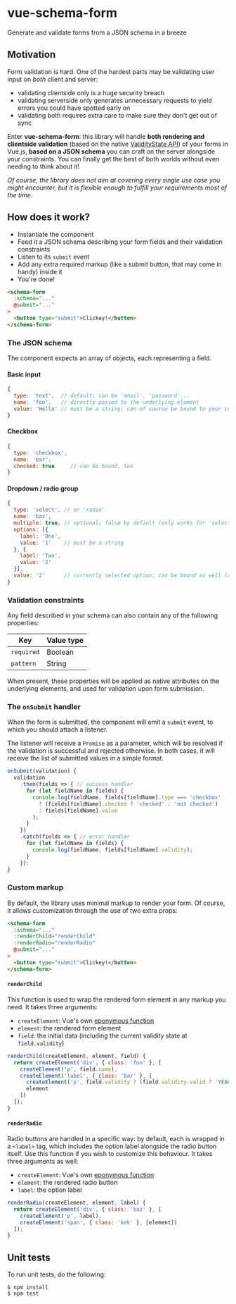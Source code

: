 # vue-schema-form

Generate and validate forms from a JSON schema in a breeze

## Motivation

Form validation is hard. One of the hardest parts may be validating user input on *both* client and server:

- validating clientside only is a huge security breach
- validating serverside only generates unnecessary requests to yield errors you could have spotted early on
- validating both requires extra care to make sure they don't get out of sync

Enter **vue-schema-form**: this library will handle **both rendering and clientside validation** (based on the native [ValidityState API](https://developer.mozilla.org/en-US/docs/Web/API/ValidityState)) of your forms in Vue.js, **based on a JSON schema** you can craft on the server alongside your constraints. You can finally get the best of both worlds without even needing to think about it!

*Of course, the library does not aim at covering every single use case you might encounter, but it is flexible enough to fulfill your requirements most of the time.*

## How does it work?

- Instantiate the component
- Feed it a JSON schema describing your form fields and their validation constraints
- Listen to its `submit` event
- Add any extra required markup (like a submit button, that may come in handy) inside it
- You're done!

```html
<schema-form
  :schema="..."
  @submit="..."
>
  <button type="submit">Clickey!</button>
</schema-form>
```

### The JSON schema

The component expects an array of objects, each representing a field.

#### Basic input

```js
{
  type: 'text',  // default; can be 'email', 'password'...
  name: 'foo',   // directly passed to the underlying element
  value: 'Hello' // must be a string; can of course be bound to your component's data
}
```

#### Checkbox

```js
{
  type: 'checkbox',
  name: 'bar',
  checked: true     // can be bound, too
}
```

#### Dropdown / radio group

```js
{
  type: 'select', // or 'radio'
  name: 'baz',
  multiple: true, // optional; false by default (only works for 'select')
  options: [{
    label: 'One',
    value: '1'    // must be a string
  }, {
    label: 'Two',
    value: '2'
  }],
  value: '2'      // currently selected option; can be bound as well (and must be a string, too)
}
```

### Validation constraints

Any field described in your schema can also contain any of the following properties:

| Key        | Value type |
| ---------- | ---------- |
| `required` | Boolean    |
| `pattern`  | String     |

When present, these properties will be applied as native attributes on the underlying elements, and used for validation upon form submission.

### The `onSubmit` handler

When the form is submitted, the component will emit a `submit` event, to which you should attach a listener.

The listener will receive a `Promise` as a parameter, which will be resolved if the validation is successful and rejected otherwise. In both cases, it will receive the list of submitted values in a simple format.

```js
onSubmit(validation) {
  validation
    .then(fields => { // success handler
      for (let fieldName in fields) {
        console.log(fieldName, fields[fieldName].type === 'checkbox'
          ? (fields[fieldName].checked ? 'checked' : 'not checked')
          : fields[fieldName].value
        );
      }
    })
    .catch(fields => { // error handler
      for (let fieldName in fields) {
        console.log(fieldName, fields[fieldName].validity);
      }
    });
}
```

### Custom markup

By default, the library uses minimal markup to render your form. Of course, it allows customization through the use of two extra props:

```html
<schema-form
  :schema="..."
  :renderChild="renderChild"
  :renderRadio="renderRadio"
  @submit="..."
>
  <button type="submit">Clickey!</button>
</schema-form>
```

#### `renderChild`

This function is used to wrap the rendered form element in any markup you need. It takes three arguments:

- `createElement`: Vue's own [eponymous function](https://vuejs.org/v2/guide/render-function.html#createElement-Arguments)
- `element`: the rendered form element
- `field`: the initial data (including the current validity state at `field.validity`)

```js
renderChild(createElement, element, field) {
  return createElement('div', { class: 'foo' }, [
    createElement('p', field.name),
    createElement('label', { class: 'bar' }, [
      createElement('p', field.validity ? (field.validity.valid ? 'YEAH' : 'NOPE') : ''),
      element
    ])
  ]);
}
```

#### `renderRadio`

Radio buttons are handled in a specific way: by default, each is wrapped in a `<label>` tag, which includes the option label alongside the radio button itself. Use this function if you wish to customize this behaviour. It takes three arguments as well:

- `createElement`: Vue's own [eponymous function](https://vuejs.org/v2/guide/render-function.html#createElement-Arguments)
- `element`: the rendered radio button
- `label`: the option label

```js
renderRadio(createElement, element, label) {
  return createElement('div', { class: 'baz' }, [
    createElement('p', label),
    createElement('span', { class: 'kek' }, [element])
  ]);
}
```

## Unit tests

To run unit tests, do the following:

```
$ npm install
$ npm test
```
